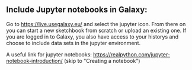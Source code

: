 <h2>Include Jupyter notebooks in Galaxy:</h2>

Go to https://live.usegalaxy.eu/ and select the jupyter icon.
From there on you can start a new sketchbook from scratch or upload an existing one. 
If you are logged in to Galaxy, you also have access to your historys and choose to include data sets in the jupyter environment.

A useful link for jupyter notebooks: https://realpython.com/jupyter-notebook-introduction/ (skip to "Creating a notebook")
